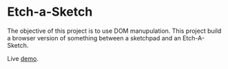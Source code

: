 # Etch-a-Sketch
The objective of this project is to use DOM manupulation. This project build a browser version of something between a sketchpad and an Etch-A-Sketch.

Live [demo](https://heitortessaro.github.io/Etch-a-Sketch/).
